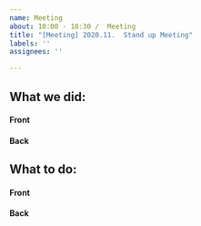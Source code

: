 ```yaml
---
name: Meeting
about: 10:00 - 10:30 /  Meeting
title: "[Meeting] 2020.11.  Stand up Meeting"
labels: ''
assignees: ''

---
```


## What we did:
#### Front

#### Back


## What to do:
#### Front

#### Back
